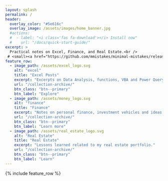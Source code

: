 ```yaml
---
layout: splash
permalink: /
header:
  overlay_color: "#5e616c"
  overlay_image: /assets/images/home_banner.jpg
  #actions:
  #  - label: "<i class='fas fa-download'></i> Install now"
  #    url: "/docs/quick-start-guide/"
excerpt: >
  Practical notes on Excel, Finance, and Real Estate.<br />
 # <small><a href="https://github.com/mmistakes/minimal-mistakes/releases/tag/4.14.1">Latest release v4.14.1</a></small>
feature_row:
  - image_path: /assets/excel_logo.svg
    alt: "excel"
    title: "Excel Posts"
    excerpt: "Excerpts on Data Analysis, functions, VBA and Power Query."
    url: "/collection-archive/"
    btn_class: "btn--primary"
    btn_label: "Explore"
  - image_path: /assets/money_logo.svg
    alt: "finance"
    title: "Finance"
    excerpt: "Notes on personal finance, investment vehicles and ideas."
    url: "/collection-archive/"
    btn_class: "btn--primary"
    btn_label: "Learn more"
  - image_path: /assets/real_estate_logo.svg
    alt: "Real Estate"
    title: "Real Estate"
    excerpt: "Lessons learned related to my real estate portfolio."
    url: "/collection-archive/"
    btn_class: "btn--primary"
    btn_label: "Learn"      
---
```


{% include feature_row %}
